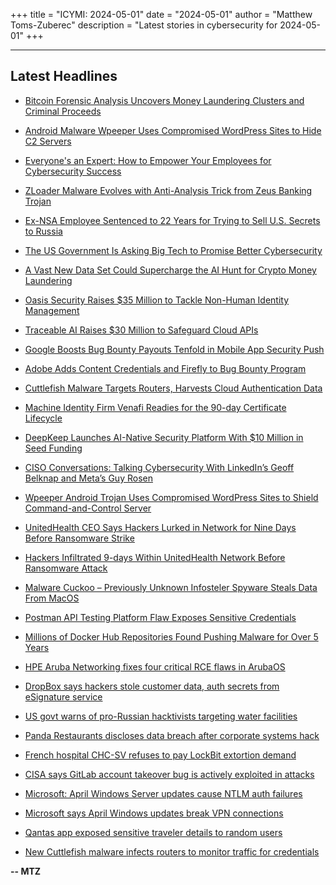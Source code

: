 +++
title = "ICYMI: 2024-05-01"
date = "2024-05-01"
author = "Matthew Toms-Zuberec"
description = "Latest stories in cybersecurity for 2024-05-01"
+++

---------------------------------------------------------------------------
## Latest Headlines
- [Bitcoin Forensic Analysis Uncovers Money Laundering Clusters and Criminal Proceeds](https://thehackernews.com/2024/05/bitcoin-forensic-analysis-uncovers.html)

- [Android Malware Wpeeper Uses Compromised WordPress Sites to Hide C2 Servers](https://thehackernews.com/2024/05/android-malware-wpeeper-uses.html)

- [Everyone's an Expert: How to Empower Your Employees for Cybersecurity Success](https://thehackernews.com/2024/05/everyones-expert-how-to-empower-your.html)

- [ZLoader Malware Evolves with Anti-Analysis Trick from Zeus Banking Trojan](https://thehackernews.com/2024/05/zloader-malware-evolves-with-anti.html)

- [Ex-NSA Employee Sentenced to 22 Years for Trying to Sell U.S. Secrets to Russia](https://thehackernews.com/2024/05/ex-nsa-employee-sentenced-to-22-years.html)

- [The US Government Is Asking Big Tech to Promise Better Cybersecurity](https://www.wired.com/story/cisa-cybersecurity-pledge/)

- [A Vast New Data Set Could Supercharge the AI Hunt for Crypto Money Laundering](https://www.wired.com/story/ai-crypto-tracing-model-money-laundering/)

- [Oasis Security Raises $35 Million to Tackle Non-Human Identity Management](https://www.securityweek.com/oasis-security-raises-35-million-to-tackle-non-human-identity-management/)

- [Traceable AI Raises $30 Million to Safeguard Cloud APIs](https://www.securityweek.com/traceable-ai-raises-30-million-to-safeguard-cloud-apis/)

- [Google Boosts Bug Bounty Payouts Tenfold in Mobile App Security Push](https://www.securityweek.com/google-boosts-bug-bounty-payouts-tenfold-in-mobile-app-security-push/)

- [Adobe Adds Content Credentials and Firefly to Bug Bounty Program](https://www.securityweek.com/adobe-adds-content-credentials-and-firefly-to-bug-bounty-program/)

- [Cuttlefish Malware Targets Routers, Harvests Cloud Authentication Data](https://www.securityweek.com/cuttlefish-malware-targets-routers-harvests-cloud-authentication-data/)

- [Machine Identity Firm Venafi Readies for the 90-day Certificate Lifecycle](https://www.securityweek.com/machine-identity-firm-venafi-readies-for-the-90-day-certificate-lifecycle/)

- [DeepKeep Launches AI-Native Security Platform With $10 Million in Seed Funding](https://www.securityweek.com/deepkeep-launches-ai-native-security-platform-with-10-million-in-seed-funding/)

- [CISO Conversations: Talking Cybersecurity With LinkedIn’s Geoff Belknap and Meta’s Guy Rosen](https://www.securityweek.com/ciso-conversations-talking-cybersecurity-with-linkedins-geoff-belknap-and-metas-guy-rosen/)

- [Wpeeper Android Trojan Uses Compromised WordPress Sites to Shield Command-and-Control Server](https://www.securityweek.com/wpeeper-android-trojan-uses-compromised-wordpress-sites-to-shield-command-and-control-server/)

- [UnitedHealth CEO Says Hackers Lurked in Network for Nine Days Before Ransomware Strike](https://www.securityweek.com/unitedhealth-ceo-says-hackers-lurked-in-network-for-nine-days-before-ransomware-strike/)

- [Hackers Infiltrated 9-days Within UnitedHealth Network Before Ransomware Attack](https://cybersecuritynews.com/unitedhealth-network-ransomware-attack/)

- [Malware Cuckoo –  Previously Unknown Infosteler Spyware Steals Data From MacOS](https://cybersecuritynews.com/malware-cuckoo/)

- [Postman API Testing Platform Flaw Exposes Sensitive Credentials](https://cybersecuritynews.com/postman-api-testing-platform-flaw/)

- [Millions of Docker Hub Repositories Found Pushing Malware for Over 5 Years](https://cybersecuritynews.com/docker-hub-pushing-malware/)

- [HPE Aruba Networking fixes four critical RCE flaws in ArubaOS](https://www.bleepingcomputer.com/news/security/hpe-aruba-networking-fixes-four-critical-rce-flaws-in-arubaos/)

- [DropBox says hackers stole customer data, auth secrets from eSignature service](https://www.bleepingcomputer.com/news/security/dropbox-says-hackers-stole-customer-data-auth-secrets-from-esignature-service/)

- [US govt warns of pro-Russian hacktivists targeting water facilities](https://www.bleepingcomputer.com/news/security/us-govt-warns-of-pro-russian-hacktivists-targeting-water-facilities/)

- [Panda Restaurants discloses data breach after corporate systems hack](https://www.bleepingcomputer.com/news/security/panda-restaurants-discloses-a-data-breach-after-corporate-systems-hack/)

- [French hospital CHC-SV refuses to pay LockBit extortion demand](https://www.bleepingcomputer.com/news/security/french-hospital-chc-sv-refuses-to-pay-lockbit-extortion-demand/)

- [CISA says GitLab account takeover bug is actively exploited in attacks](https://www.bleepingcomputer.com/news/security/cisa-says-gitlab-account-takeover-bug-is-actively-exploited-in-attacks/)

- [Microsoft: April Windows Server updates cause NTLM auth failures](https://www.bleepingcomputer.com/news/microsoft/microsoft-april-windows-server-updates-cause-ntlm-auth-failures/)

- [Microsoft says April Windows updates break VPN connections](https://www.bleepingcomputer.com/news/microsoft/microsoft-says-april-windows-updates-break-vpn-connections/)

- [Qantas app exposed sensitive traveler details to random users](https://www.bleepingcomputer.com/news/security/qantas-app-exposed-sensitive-traveler-details-to-random-users/)

- [New Cuttlefish malware infects routers to monitor traffic for credentials](https://www.bleepingcomputer.com/news/security/new-cuttlefish-malware-infects-routers-to-monitor-traffic-for-credentials/)

**-- MTZ**